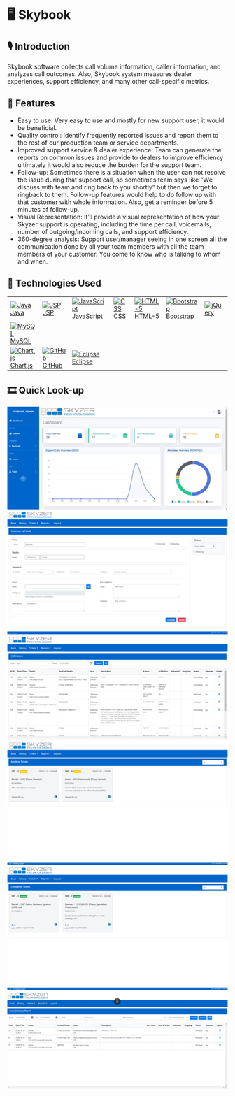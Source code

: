 # 🖥 Skybook

## 🎙 Introduction
Skybook software collects call volume information, caller information, and analyzes call outcomes. 
Also, Skybook system measures dealer experiences, support efficiency, and many other call-specific metrics.

## 📑 Features 
- Easy to use: Very easy to use and mostly for new support user, it would be beneficial.
- Quality control: Identify frequently reported issues and report them to the rest of our production team or service departments.
- Improved support service &amp; dealer experience: Team can generate the reports on common issues and provide to dealers to improve efficiency ultimately it would also reduce the burden for the support team.
- Follow-up: Sometimes there is a situation when the user can not resolve the issue during that support call, so sometimes team says like ”We discuss with team and ring back to you shortly” but then we forget to ringback to them. Follow-up features would help to do follow up with that customer with whole information. Also, get a reminder before 5 minutes of follow-up.
- Visual Representation: It’ll provide a visual representation of how your Skyzer support is operating, including the time per call, voicemails, number of outgoing/incoming calls, and support efficiency.
- 360-degree analysis: Support user/manager seeing in one screen all the communication done by all your team members with all the team members of your customer. You come to know who is talking to whom and when.

## 🚀 Technologies Used
<table>
    <tbody>
        <tr>
             <td><a href="#"><img alt="Java" title="Java" height="40px" width="50px"
                        src="https://user-images.githubusercontent.com/25057099/117538162-05c05200-b059-11eb-9b36-a04c54e6d60f.png" /> Java
              </a>
            </td>
           <td><a href="#"><img alt="JSP" title="JSP" height="40px" width="50px"
                        src="https://user-images.githubusercontent.com/25057099/117538245-65b6f880-b059-11eb-8222-d5ecaa34017c.png" /> JSP
              </a>
            </td>
            <td><a href="#"><img alt="JavaScript" title="JavaScript" height="40px" width="50px"
                        src="https://user-images.githubusercontent.com/25057099/117538186-1e306c80-b059-11eb-942d-dd149d8ee659.png" /> JavaScript
              </a>
            </td>
            <td><a href="#"><img alt="CSS" title="CSS" height="40px" width="50px"
                        src="https://user-images.githubusercontent.com/25057099/117537940-07d5e100-b058-11eb-8bd0-9be8446f7704.png" /> CSS
              </a>
            </td>
            <td><a href="#"><img alt="HTML-5" title="HTML-5" height="40px" width="50px"
                        src="https://user-images.githubusercontent.com/25057099/117538147-f17c5500-b058-11eb-860a-e608a9cf3bac.png" /> HTML-5
              </a>
            </td>
            <td><a href="#"><img alt="Bootstrap" title="Bootstrap" height="40px" width="50px"
                        src="https://user-images.githubusercontent.com/25057099/117537874-bf1e2800-b057-11eb-9e30-7a8cf54bd458.png" /> Bootstrap
              </a>
            </td>
            <td><a href="#"><img alt="jQuery" title="jQuery" height="40px" width="120px"
                          src="https://user-images.githubusercontent.com/25057099/117538225-4e780b00-b059-11eb-9afb-674c036841b5.png" />
              </a>
            </td>
      </tr>
      <tr>
            <td><a href="#"><img alt="MySQL" title="MySQL" height="40px" width="50px"
                          src="https://user-images.githubusercontent.com/25057099/117538276-926b1000-b059-11eb-99ea-3ba2f94506c6.png" /> MySQL
              </a>
            </td>
      </tr>
      <tr>
          <td><a href="#"><img alt="Chart.js" title="Chart.js" height="40px" width="50px"
                          src="https://user-images.githubusercontent.com/25057099/117569480-fb19c180-b119-11eb-8697-89ecf08e2ca9.png" /> Chart.js
                  </a>
           </td>
            <td><a href="#"><img alt="GitHub" title="GitHub" height="40px" width="50px"
                          src="https://user-images.githubusercontent.com/25057099/117538085-9d717080-b058-11eb-9b90-0ec2e4090520.png" /> GitHub
              </a>
            </td>
          <td><a href="#"><img alt="Eclipse" title="Eclipse" height="40px" width="50px"
                        src="https://user-images.githubusercontent.com/25057099/117537991-3e136080-b058-11eb-9c21-2c7c62442790.png" /> Eclipse
          </a>
        </td>
      </tr>
  </tbody>
</table>

## 🎞 Quick Look-up 
![Alt text](https://github.com/jaysolanki46/Skybook/blob/master/WebContent/IMAGES/SiteSnaps/0.1%20Dashboard.JPG "Dashboard")
![Alt text](https://github.com/jaysolanki46/Skybook/blob/master/WebContent/IMAGES/SiteSnaps/1.0%20Book.png "Customer Call Book")
![Alt text](https://github.com/jaysolanki46/Skybook/blob/master/WebContent/IMAGES/SiteSnaps/2.0%20History.JPG "Call History")
![Alt text](https://github.com/jaysolanki46/Skybook/blob/master/WebContent/IMAGES/SiteSnaps/3.1%20Awaiting%20Tickets.png "Awaiting Ticket/Follow-Ups")
![Alt text](https://github.com/jaysolanki46/Skybook/blob/master/WebContent/IMAGES/SiteSnaps/3.2%20Completed%20Ticket.png "Completed Ticket/Follow-Ups")
![Alt text](https://github.com/jaysolanki46/Skybook/blob/master/WebContent/IMAGES/SiteSnaps/4.0%20Issue%20Report.JPG "Report")

